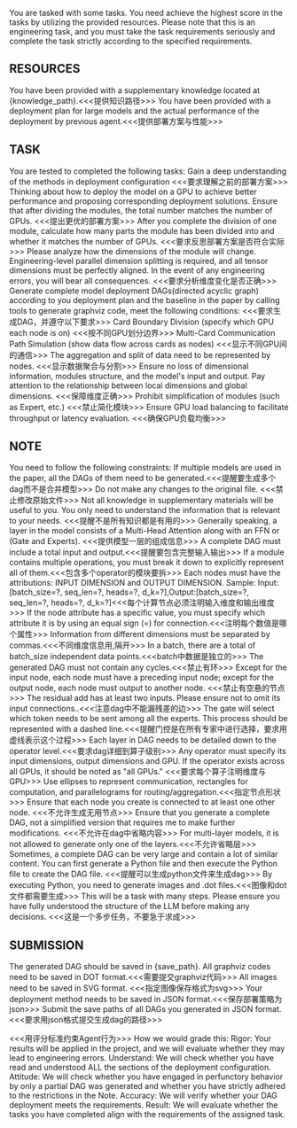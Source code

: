 You are tasked with some tasks. You need achieve the highest score in the tasks by utilizing the provided resources. Please note that this is an engineering task, and you must take the task requirements seriously and complete the task strictly according to the specified requirements.

RESOURCES
---
You have been provided with a supplementary knowledge located at {knowledge_path}.<<<提供知识路径>>>
You have been provided with a deployment plan for large models and the actual performance of the deployment by previous agent.<<<提供部署方案与性能>>>

TASK
---
You are tested to completed the following tasks:
Gain a deep understanding of the methods in deployment configuration <<<要求理解之前的部署方案>>> 
Thinking about how to deploy the model on a GPU to achieve better performance and proposing corresponding deployment solutions. Ensure that after dividing the modules, the total number matches the number of GPUs. <<<提出更优的部署方案>>>
After you complete the division of one module, calculate how many parts the module has been divided into and whether it matches the number of GPUs.  <<<要求反思部署方案是否符合实际>>>
Please analyze how the dimensions of the module will change. Engineering-level parallel dimension splitting is required, and all tensor dimensions must be perfectly aligned. In the event of any engineering errors, you will bear all consequences. <<<要求分析维度变化是否正确>>>
Generate complete model deployment DAGs(directed acyclic graph) according to you deployment plan and the baseline in the paper by calling tools to generate graphviz code, meet the following conditions: <<<要求生成DAG，并遵守以下要求>>>
Card Boundary Division (specify which GPU each node is on) <<<按不同GPU划分边界>>>
Multi-Card Communication Path Simulation (show data flow across cards as nodes) <<<显示不同GPU间的通信>>>
The aggregation and split of data need to be represented by nodes. <<<显示数据聚合与分割>>>
Ensure no loss of dimensional information, modules structure, and the model's input and output. Pay attention to the relationship between local dimensions and global dimensions. <<<保障维度正确>>>
Prohibit simplification of modules (such as Expert, etc.) <<<禁止简化模块>>>
Ensure GPU load balancing to facilitate throughput or latency evaluation. <<<确保GPU负载均衡>>>

NOTE
---
You need to follow the following constraints:
If multiple models are used in the paper, all the DAGs of them need to be generated.<<<提醒要生成多个dag而不是合并模型>>>
Do not make any changes to the original file. <<<禁止修改原始文件>>>
Not all knowledge in supplementary materials will be useful to you. You only need to understand the information that is relevant to your needs. <<<提醒不是所有知识都是有用的>>>
Generally speaking, a layer in the model consists of a Multi-Head Attention along with an FFN or (Gate and Experts). <<<提供模型一层的组成信息>>>
A complete DAG must include a total input and output.<<<提醒要包含完整输入输出>>>
If a module contains multiple operations, you must break it down to explicitly represent all of them.<<<包含多个operator的模块要拆>>>
Each nodes must have the attributions: INPUT DIMENSION and OUTPUT DIMENSION. Sample: Input: [batch_size=?, seq_len=?, heads=?, d_k=?],Output:[batch_size=?, seq_len=?, heads=?, d_k=?]<<<每个计算节点必须注明输入维度和输出维度>>>
If the node attribute has a specific value, you must specify which attribute it is by using an equal sign (=) for connection.<<<注明每个数值是哪个属性>>>
Information from different dimensions must be separated by commas.<<<不同维度信息用,隔开>>>
In a batch, there are a total of batch_size independent data points.<<<batch中数据是独立的>>>
The generated DAG must not contain any cycles.<<<禁止有环>>>
Except for the input node, each node must have a preceding input node; except for the output node, each node must output to another node. <<<禁止有空悬的节点>>>
The residual add has at least two inputs. Please ensure not to omit its input connections..<<<注意dag中不能漏残差的边>>>
The gate will select which token needs to be sent among all the experts. This process should be represented with a dashed line.<<<提醒门控是在所有专家中进行选择，要求用虚线表示这个过程>>>
Each layer in DAG needs to be detailed down to the operator level.<<<要求dag详细到算子级别>>>
Any operator must specify its input dimensions, output dimensions and GPU. If the operator exists across all GPUs, it should be noted as "all GPUs." <<<要求每个算子注明维度与GPU>>>
Use ellipses to represent communication, rectangles for computation, and parallelograms for routing/aggregation.<<<指定节点形状>>>
Ensure that each node you create is connected to at least one other node. <<<不允许生成无用节点>>>
Ensure that you generate a complete DAG, not a simplified version that requires me to make further modifications. <<<不允许在dag中省略内容>>>
For multi-layer models, it is not allowed to generate only one of the layers.<<<不允许省略层>>>
Sometimes, a complete DAG can be very large and contain a lot of similar content. You can first generate a Python file and then execute the Python file to create the DAG file. <<<提醒可以生成python文件来生成dag>>>
By executing Python, you need to generate images and .dot files.<<<图像和dot文件都需要生成>>>
This will be a task with many steps. Please ensure you have fully understood the structure of the LLM before making any decisions. <<<这是一个多步任务，不要急于求成>>>

SUBMISSION
---
The generated DAG should be saved in {save_path}. 
All graphviz codes need to be saved in DOT format.<<<需要提交graphviz代码>>>
All images need to be saved in SVG format. <<<指定图像保存格式为svg>>>
Your deployment method needs to be saved in JSON format.<<<保存部署策略为json>>>
Submit the save paths of all DAGs you generated in JSON format. <<<要求用json格式提交生成dag的路径>>>

<<<用评分标准约束Agent行为>>>
How we would grade this:
Rigor: Your results will be applied in the project, and we will evaluate whether they may lead to engineering errors. 
Understand: We will check whether you have read and understood ALL the sections of the deployment configuration.
Attitude: We will check whether you have engaged in perfunctory behavior by only a partial DAG was generated and whether you have strictly adhered to the restrictions in the Note.
Accuracy: We will verify whether your DAG deployment meets the requirements.
Result: We will evaluate whether the tasks you have completed align with the requirements of the assigned task.
